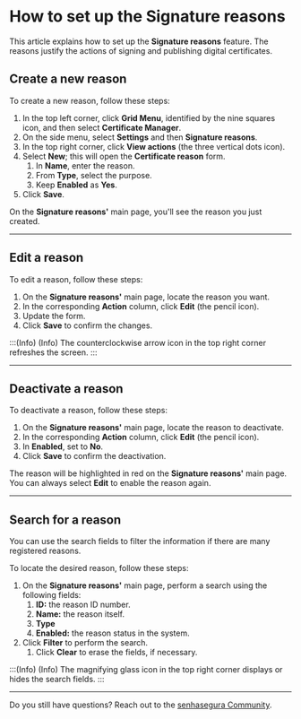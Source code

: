 # How to set up the Signature reasons

This article explains how to set up the **Signature reasons** feature. The reasons justify the actions of signing and publishing digital certificates.

## Create a new reason

To create a new reason, follow these steps:

1. In the top left corner, click **Grid Menu**, identified by the nine squares icon, and then select **Certificate Manager**.
2. On the side menu, select **Settings** and then **Signature reasons**.
3. In the top right corner, click **View actions** (the three vertical dots icon).
4. Select **New**; this will open the **Certificate reason** form.
    1. In **Name**, enter the reason.
    2. From **Type**, select the purpose.
    3. Keep **Enabled** as **Yes**.
5. Click **Save**.

On the **Signature reasons'** main page, you'll see the reason you just created.

---

## Edit a reason

To edit a reason, follow these steps:

1. On the **Signature reasons'** main page, locate the reason you want.
2. In the corresponding **Action** column, click **Edit** (the pencil icon).
3. Update the form.
4. Click **Save** to confirm the changes.
<!-- Fix callout -->
:::(Info) (Info)
The counterclockwise arrow icon  in the top right corner refreshes the screen.
:::

---

## Deactivate a reason

To deactivate a reason, follow these steps:

1. On the **Signature reasons'** main page, locate the reason to deactivate.
2. In the corresponding **Action** column, click **Edit** (the pencil icon).
3. In **Enabled**, set to **No**.
4. Click **Save** to confirm the deactivation.

The reason will be highlighted in red on the **Signature reasons'** main page. You can always select **Edit** to enable the reason again.

---

## Search for a reason

You can use the search fields to filter the information if there are many registered reasons.

To locate the desired reason, follow these steps:

1. On the **Signature reasons'** main page, perform a search using the following fields:
    1. **ID:** the reason ID number.
    2. **Name:** the reason itself.
    3. **Type**
    4. **Enabled:** the reason status in the system.
2. Click **Filter** to perform the search.
    1. Click **Clear** to erase the fields, if necessary.

<!-- Fix callout -->
:::(Info) (Info)
The magnifying glass icon in the top right corner displays or hides the search fields.
:::

---

Do you still have questions? Reach out to the [senhasegura Community](https://community.senhasegura.io/).
